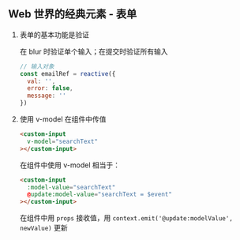 ## Web 世界的经典元素 - 表单

1. 表单的基本功能是验证

   在 blur 时验证单个输入；在提交时验证所有输入
   
   ```js
   // 输入对象
   const emailRef = reactive({
     val: '',
     error: false,
     message: ''
   })
   ```
   
2. 使用 v-model 在组件中传值

   ```html
   <custom-input
     v-model="searchText"
   ></custom-input>
   ```

   在组件中使用 v-model 相当于：

   ```html
   <custom-input
     :model-value="searchText"
     @update:model-value="searchText = $event"
   ></custom-input>
   ```

   在组件中用 `props` 接收值，用 `context.emit('@update:modelValue', newValue)` 更新

